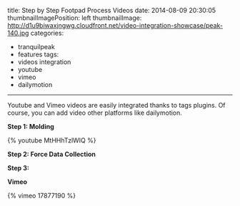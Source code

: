 title: Step by Step Footpad Process Videos
date: 2014-08-09 20:30:05
thumbnailImagePosition: left
thumbnailImage: http://d1u9biwaxjngwg.cloudfront.net/video-integration-showcase/peak-140.jpg
categories:
- tranquilpeak
- features
tags:
- videos integration
- youtube
- vimeo
- dailymotion
---

Youtube and Vimeo videos are easily integrated thanks to tags plugins. Of course, you can add video other platforms like dailymotion.
<!--more-->


**Step 1: Molding**

{% youtube MtHHhTzlWIQ %}

**Step 2: Force Data Collection**

**Step 3:**


**Vimeo**

{% vimeo 17877190 %}